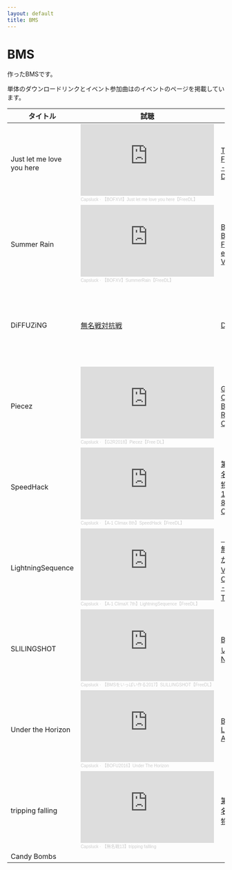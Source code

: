 ```yaml
---
layout: default
title: BMS
---
```

<h1>BMS</h1>
<p>作ったBMSです。</p>
<p>単体のダウンロードリンクとイベント参加曲はのイベントのページを掲載しています。</p>

<table>
  <thead>
    <tr>
      <th>
        タイトル
      </th>
      <th>
        試聴
      </th>
      <th>
        イベント
      </th>
      <th>
        ダウンロード
      </th>
    </tr>
  </thead>
  <tbody>
    <tr>
      <td>
        Just let me love you here
      </td>
      <td>
        <iframe width="100%" height="166" scrolling="no" frameborder="no" allow="autoplay" src="https://w.soundcloud.com/player/?url=https%3A//api.soundcloud.com/tracks/921836269&color=%23ff5500&auto_play=false&hide_related=false&show_comments=true&show_user=true&show_reposts=false&show_teaser=true"></iframe><div style="font-size: 10px; color: #cccccc;line-break: anywhere;word-break: normal;overflow: hidden;white-space: nowrap;text-overflow: ellipsis; font-family: Interstate,Lucida Grande,Lucida Sans Unicode,Lucida Sans,Garuda,Verdana,Tahoma,sans-serif;font-weight: 100;"><a href="https://soundcloud.com/cookie_1dsprst" title="Capsluck" target="_blank" style="color: #cccccc; text-decoration: none;">Capsluck</a> · <a href="https://soundcloud.com/cookie_1dsprst/bofxvijust-let-me-love-you-herefreedl" title="【BOFXVI】Just let me love you here【FreeDL】" target="_blank" style="color: #cccccc; text-decoration: none;">【BOFXVI】Just let me love you here【FreeDL】</a></div>
      </td>
      <td>
        <a href="https://www.bmsoffighters.net/bofxvi/">
          THE BMS OF FIGHTERS XVI -NEO DYSTOPIA-
        </a>
      </td>
      <td>
        <a href="https://www.dropbox.com/s/tj8hr9us0aw1fnj/%5BCapsluck%5DJust%20let%20me%20love%20you%20here.zip?dl=1">
          DL
        </a>
      </td>
    </tr>
    <tr>
      <td>
        Summer Rain
      </td>
      <td>
        <iframe width="100%" height="166" scrolling="no" frameborder="no" allow="autoplay" src="https://w.soundcloud.com/player/?url=https%3A//api.soundcloud.com/tracks/694272229&color=%23ff5500&auto_play=false&hide_related=false&show_comments=true&show_user=true&show_reposts=false&show_teaser=true"></iframe><div style="font-size: 10px; color: #cccccc;line-break: anywhere;word-break: normal;overflow: hidden;white-space: nowrap;text-overflow: ellipsis; font-family: Interstate,Lucida Grande,Lucida Sans Unicode,Lucida Sans,Garuda,Verdana,Tahoma,sans-serif;font-weight: 100;"><a href="https://soundcloud.com/cookie_1dsprst" title="Capsluck" target="_blank" style="color: #cccccc; text-decoration: none;">Capsluck</a> · <a href="https://soundcloud.com/cookie_1dsprst/bofxvsummerrainfreedl" title="【BOFXV】SummerRain【FreeDL】" target="_blank" style="color: #cccccc; text-decoration: none;">【BOFXV】SummerRain【FreeDL】</a></div>
      </td>
      <td>
        <a href="https://www.bmsoffighters.net/bofxv/">
          BOFXVI -THE BMS OF FIGHTERS eXtreme Violence-
        </a>
      </td>
      <td>
        <a href="https://www.dropbox.com/s/ls9aizulayre1xe/%5BCapsluck%5DSummer%20Rain%5BBOFXV2019%5D.zip?dl=1">
          DL
        </a>
      </td>
    </tr>
    <tr>
      <td>
        DiFFUZiNG
      </td>
      <td>
        <a href="https://event.yaruki0.net/VSevent/">
          無名戦対抗戦
        </a>
      </td>
      <td>
        <a href="https://www.dropbox.com/s/1qn0deemyi7al33/%5BCapsluck%5DDiFFUZiNG.zip?dl=1">
          DL
        </a>
      </td>
      <td>
        <iframe width="100%" height="166" scrolling="no" frameborder="no" allow="autoplay" src="https://w.soundcloud.com/player/?url=https%3A//api.soundcloud.com/tracks/601335570&color=%23ff5500&auto_play=false&hide_related=false&show_comments=true&show_user=true&show_reposts=false&show_teaser=true"></iframe><div style="font-size: 10px; color: #cccccc;line-break: anywhere;word-break: normal;overflow: hidden;white-space: nowrap;text-overflow: ellipsis; font-family: Interstate,Lucida Grande,Lucida Sans Unicode,Lucida Sans,Garuda,Verdana,Tahoma,sans-serif;font-weight: 100;"><a href="https://soundcloud.com/cookie_1dsprst" title="Capsluck" target="_blank" style="color: #cccccc; text-decoration: none;">Capsluck</a> · <a href="https://soundcloud.com/cookie_1dsprst/diffuzing" title="【無名対抗戦】DiFFUZiNG【FreeDL】" target="_blank" style="color: #cccccc; text-decoration: none;">【無名対抗戦】DiFFUZiNG【FreeDL】</a></div>
      </td>
    </tr>
    <tr>
      <td>
        Piecez
      </td>
      <td>
        <iframe width="100%" height="166" scrolling="no" frameborder="no" allow="autoplay" src="https://w.soundcloud.com/player/?url=https%3A//api.soundcloud.com/tracks/513199026&color=%23ff5500&auto_play=false&hide_related=false&show_comments=true&show_user=true&show_reposts=false&show_teaser=true"></iframe><div style="font-size: 10px; color: #cccccc;line-break: anywhere;word-break: normal;overflow: hidden;white-space: nowrap;text-overflow: ellipsis; font-family: Interstate,Lucida Grande,Lucida Sans Unicode,Lucida Sans,Garuda,Verdana,Tahoma,sans-serif;font-weight: 100;"><a href="https://soundcloud.com/cookie_1dsprst" title="Capsluck" target="_blank" style="color: #cccccc; text-decoration: none;">Capsluck</a> · <a href="https://soundcloud.com/cookie_1dsprst/piecez" title="【G2R2018】Piecez【Free DL】" target="_blank" style="color: #cccccc; text-decoration: none;">【G2R2018】Piecez【Free DL】</a></div>
      </td>
      <td>
        <a href="https://bmsoffighters.net/g2r2018/">
          G2R2018 CLIMAX [GO BACK 2 YOUR ROOTS 2018 CLIMAX]
        </a>
      </td>
      <td>
        <a href="https://www.dropbox.com/s/yaahel31qlepr5w/%5BCapsluck%5DPeecez%5BG2R2018%5D.zip?dl=1">
          DL
        </a>
      </td>
    </tr>
    <tr>
      <td>
        SpeedHack
      </td>
      <td>
        <iframe width="100%" height="166" scrolling="no" frameborder="no" allow="autoplay" src="https://w.soundcloud.com/player/?url=https%3A//api.soundcloud.com/tracks/453130944&color=%23ff5500&auto_play=false&hide_related=false&show_comments=true&show_user=true&show_reposts=false&show_teaser=true"></iframe><div style="font-size: 10px; color: #cccccc;line-break: anywhere;word-break: normal;overflow: hidden;white-space: nowrap;text-overflow: ellipsis; font-family: Interstate,Lucida Grande,Lucida Sans Unicode,Lucida Sans,Garuda,Verdana,Tahoma,sans-serif;font-weight: 100;"><a href="https://soundcloud.com/cookie_1dsprst" title="Capsluck" target="_blank" style="color: #cccccc; text-decoration: none;">Capsluck</a> · <a href="https://soundcloud.com/cookie_1dsprst/a-1-climax-8thspeedhack" title="【A-1 Climax 8th】SpeedHack【FreeDL】" target="_blank" style="color: #cccccc; text-decoration: none;">【A-1 Climax 8th】SpeedHack【FreeDL】</a></div>
      </td>
      <td>
        <a href="http://manbow.nothing.sh/event/event.cgi?action=List_def&event=121">
          第15回自称無名BMS作家が物申す！ & A-1 CLIMAX 8TH -STAND OUT SHINES-
        </a>
      </td>
      <td>
        <a href="https://www.dropbox.com/s/8dkhfnf5jc6k2u6/%5BCapsluck%5DSpeedHack%5BA-1Climax8th%5D.zip?dl=1">
          DL
        </a>
      </td>
    </tr>
    <tr>
      <td>
        LightningSequence
      </td>
      <td>
        <iframe width="100%" height="166" scrolling="no" frameborder="no" allow="autoplay" src="https://w.soundcloud.com/player/?url=https%3A//api.soundcloud.com/tracks/322455754&color=%23ff5500&auto_play=false&hide_related=false&show_comments=true&show_user=true&show_reposts=false&show_teaser=true"></iframe><div style="font-size: 10px; color: #cccccc;line-break: anywhere;word-break: normal;overflow: hidden;white-space: nowrap;text-overflow: ellipsis; font-family: Interstate,Lucida Grande,Lucida Sans Unicode,Lucida Sans,Garuda,Verdana,Tahoma,sans-serif;font-weight: 100;"><a href="https://soundcloud.com/cookie_1dsprst" title="Capsluck" target="_blank" style="color: #cccccc; text-decoration: none;">Capsluck</a> · <a href="https://soundcloud.com/cookie_1dsprst/a-1_capsluck" title="【A-1 ClimaX 7th】LightningSequence【FreeDL】" target="_blank" style="color: #cccccc; text-decoration: none;">【A-1 ClimaX 7th】LightningSequence【FreeDL】</a></div>
      </td>
      <td>
        <a href="http://manbow.nothing.sh/event/event.cgi?action=List_def&event=115">
          「第14回自称無名BMS作家が物申す！」 VS 「A-1 CLIMAX 7TH -BREAK THROUGH!-」
        </a>
      </td>
      <td>
        <a href="https://www.dropbox.com/s/4uzoky0j4ax2c56/%5BCapsluck%5DLightningSequence%5BA-1ClimaX7th%5D.zip?dl=1">
          DL
        </a>
      </td>
    </tr>
    <tr>
      <td>
        SLILINGSHOT
      </td>
      <td>
        <iframe width="100%" height="166" scrolling="no" frameborder="no" allow="autoplay" src="https://w.soundcloud.com/player/?url=https%3A//api.soundcloud.com/tracks/297526288&color=%23ff5500&auto_play=false&hide_related=false&show_comments=true&show_user=true&show_reposts=false&show_teaser=true"></iframe><div style="font-size: 10px; color: #cccccc;line-break: anywhere;word-break: normal;overflow: hidden;white-space: nowrap;text-overflow: ellipsis; font-family: Interstate,Lucida Grande,Lucida Sans Unicode,Lucida Sans,Garuda,Verdana,Tahoma,sans-serif;font-weight: 100;"><a href="https://soundcloud.com/cookie_1dsprst" title="Capsluck" target="_blank" style="color: #cccccc; text-decoration: none;">Capsluck</a> · <a href="https://soundcloud.com/cookie_1dsprst/capsluckshot2017" title="【BMSをいっぱい作る2017】SLILLINGSHOT【FreeDL】" target="_blank" style="color: #cccccc; text-decoration: none;">【BMSをいっぱい作る2017】SLILLINGSHOT【FreeDL】</a></div>
      </td>
      <td>
        <a href="http://seapulse.net/event/bmsippai2017/eventpage.php">
          BMSをいっぱい作る2017 -Nextage -
        </a>
      </td>
      <td>
        <a href="https://www.dropbox.com/s/3nh0nnpoko92xno/%5BCapsluck%5DSLILINGSHOT%5BBMSippai2017%5D.zip?dl=1">
          DL
        </a>
      </td>
    </tr>
    <tr>
      <td>
        Under the Horizon
      </td>
      <td>
        <iframe width="100%" height="166" scrolling="no" frameborder="no" allow="autoplay" src="https://w.soundcloud.com/player/?url=https%3A//api.soundcloud.com/tracks/284552488&color=%23ff5500&auto_play=false&hide_related=false&show_comments=true&show_user=true&show_reposts=false&show_teaser=true"></iframe><div style="font-size: 10px; color: #cccccc;line-break: anywhere;word-break: normal;overflow: hidden;white-space: nowrap;text-overflow: ellipsis; font-family: Interstate,Lucida Grande,Lucida Sans Unicode,Lucida Sans,Garuda,Verdana,Tahoma,sans-serif;font-weight: 100;"><a href="https://soundcloud.com/cookie_1dsprst" title="Capsluck" target="_blank" style="color: #cccccc; text-decoration: none;">Capsluck</a> · <a href="https://soundcloud.com/cookie_1dsprst/bofu2016under-the-horizon" title="【BOFU2016】Under The Horizon" target="_blank" style="color: #cccccc; text-decoration: none;">【BOFU2016】Under The Horizon</a></div>
      </td>
      <td>
        <a href="http://manbow.nothing.sh/event/event.cgi?action=List_def&event=110">
          BOFU2016 - LEGENDARY AGAIN -
        </a>
      </td>
      <td>
        <a href="https://www.dropbox.com/s/tsnttqqrwpf4zda/%5BBOF2016_cookie%5DUnder%20the%20Horizon.zip?dl=1">
          DL
        </a>
      </td>
    </tr>
    <tr>
      <td>
        tripping falling
      </td>
      <td>
        <iframe width="100%" height="166" scrolling="no" frameborder="no" allow="autoplay" src="https://w.soundcloud.com/player/?url=https%3A//api.soundcloud.com/tracks/267322699&color=%23ff5500&auto_play=false&hide_related=false&show_comments=true&show_user=true&show_reposts=false&show_teaser=true"></iframe><div style="font-size: 10px; color: #cccccc;line-break: anywhere;word-break: normal;overflow: hidden;white-space: nowrap;text-overflow: ellipsis; font-family: Interstate,Lucida Grande,Lucida Sans Unicode,Lucida Sans,Garuda,Verdana,Tahoma,sans-serif;font-weight: 100;"><a href="https://soundcloud.com/cookie_1dsprst" title="Capsluck" target="_blank" style="color: #cccccc; text-decoration: none;">Capsluck</a> · <a href="https://soundcloud.com/cookie_1dsprst/tripping-fallling-mumei13" title="【無名戦13】tripping fallling" target="_blank" style="color: #cccccc; text-decoration: none;">【無名戦13】tripping fallling</a></div>
      </td>
      <td>
        <a href="http://manbow.nothing.sh/event/event.cgi?action=List_def&event=108">
          第13回自称無名BMS作家が物申す！
        </a>
      </td>
      <td>
        <a href="https://www.dropbox.com/s/x8jle7m2hsi8vns/%5Bcookie%2B%5Dtripping_falling.zip?dl=1">
          DL
        </a>
      </td>
    </tr>
    <tr>
      <td>
        Candy Bombs
      </td>
      <td>
      </td>
      <td>
      </td>
      <td>
        <a href="https://www.dropbox.com/s/xxh179xr2msox34/Candy_Bams.zip?dl=1">
          DL
        </a>
      </td>
    </tr>
  </tbody>
</table>
